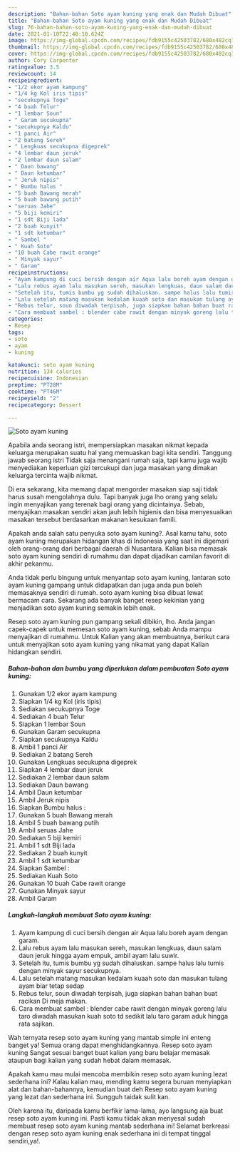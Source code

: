 ```yaml
---
description: "Bahan-bahan Soto ayam kuning yang enak dan Mudah Dibuat"
title: "Bahan-bahan Soto ayam kuning yang enak dan Mudah Dibuat"
slug: 76-bahan-bahan-soto-ayam-kuning-yang-enak-dan-mudah-dibuat
date: 2021-01-10T22:40:10.624Z
image: https://img-global.cpcdn.com/recipes/fdb9155c42503782/680x482cq70/soto-ayam-kuning-foto-resep-utama.jpg
thumbnail: https://img-global.cpcdn.com/recipes/fdb9155c42503782/680x482cq70/soto-ayam-kuning-foto-resep-utama.jpg
cover: https://img-global.cpcdn.com/recipes/fdb9155c42503782/680x482cq70/soto-ayam-kuning-foto-resep-utama.jpg
author: Cory Carpenter
ratingvalue: 3.5
reviewcount: 14
recipeingredient:
- "1/2 ekor ayam kampung"
- "1/4 kg Kol iris tipis"
- "secukupnya Toge"
- "4 buah Telur"
- "1 lembar Soun"
- " Garam secukupna"
- "secukupnya Kaldu"
- "1 panci Air"
- "2 batang Sereh"
- " Lengkuas secukupna digeprek"
- "4 lembar daun jeruk"
- "2 lembar daun salam"
- " Daun bawang"
- " Daun ketumbar"
- " Jeruk nipis"
- " Bumbu halus "
- "5 buah Bawang merah"
- "5 buah bawang putih"
- "seruas Jahe"
- "5 biji kemiri"
- "1 sdt Biji lada"
- "2 buah kunyit"
- "1 sdt ketumbar"
- " Sambel "
- " Kuah Soto"
- "10 buah Cabe rawit orange"
- " Minyak sayur"
- " Garam"
recipeinstructions:
- "Ayam kampung di cuci bersih dengan air Aqua lalu boreh ayam dengan garam."
- "Lalu rebus ayam lalu masukan sereh, masukan lengkuas, daun salam daun jeruk hingga ayam empuk, ambil ayam lalu suwir."
- "Setelah itu, tumis bumbu yg sudah dihaluskan. sampe halus lalu tumis dengan minyak sayur secukupnya."
- "Lalu setelah matang masukan kedalam kuaah soto dan masukan tulang ayam biar tetap sedap"
- "Rebus telur, soun diwadah terpisah, juga siapkan bahan bahan buat racikan Di meja makan."
- "Cara membuat sambel : blender cabe rawit dengan minyak goreng lalu taro diwadah masukan kuah soto td sedikit lalu taro garam aduk hingga rata sajikan."
categories:
- Resep
tags:
- soto
- ayam
- kuning

katakunci: soto ayam kuning 
nutrition: 134 calories
recipecuisine: Indonesian
preptime: "PT28M"
cooktime: "PT46M"
recipeyield: "2"
recipecategory: Dessert

---
```



![Soto ayam kuning](https://img-global.cpcdn.com/recipes/fdb9155c42503782/680x482cq70/soto-ayam-kuning-foto-resep-utama.jpg)

Apabila anda seorang istri, mempersiapkan masakan nikmat kepada keluarga merupakan suatu hal yang memuaskan bagi kita sendiri. Tanggung jawab seorang istri Tidak saja menangani rumah saja, tapi kamu juga wajib menyediakan keperluan gizi tercukupi dan juga masakan yang dimakan keluarga tercinta wajib nikmat.

Di era  sekarang, kita memang dapat mengorder masakan siap saji tidak harus susah mengolahnya dulu. Tapi banyak juga lho orang yang selalu ingin menyajikan yang terenak bagi orang yang dicintainya. Sebab, menyajikan masakan sendiri akan jauh lebih higienis dan bisa menyesuaikan masakan tersebut berdasarkan makanan kesukaan famili. 



Apakah anda salah satu penyuka soto ayam kuning?. Asal kamu tahu, soto ayam kuning merupakan hidangan khas di Indonesia yang saat ini digemari oleh orang-orang dari berbagai daerah di Nusantara. Kalian bisa memasak soto ayam kuning sendiri di rumahmu dan dapat dijadikan camilan favorit di akhir pekanmu.

Anda tidak perlu bingung untuk menyantap soto ayam kuning, lantaran soto ayam kuning gampang untuk didapatkan dan juga anda pun boleh memasaknya sendiri di rumah. soto ayam kuning bisa dibuat lewat bermacam cara. Sekarang ada banyak banget resep kekinian yang menjadikan soto ayam kuning semakin lebih enak.

Resep soto ayam kuning pun gampang sekali dibikin, lho. Anda jangan capek-capek untuk memesan soto ayam kuning, sebab Anda mampu menyajikan di rumahmu. Untuk Kalian yang akan membuatnya, berikut cara untuk menyajikan soto ayam kuning yang nikamat yang dapat Kalian hidangkan sendiri.

<!--inarticleads1-->

##### Bahan-bahan dan bumbu yang diperlukan dalam pembuatan Soto ayam kuning:

1. Gunakan 1/2 ekor ayam kampung
1. Siapkan 1/4 kg Kol (iris tipis)
1. Sediakan secukupnya Toge
1. Sediakan 4 buah Telur
1. Siapkan 1 lembar Soun
1. Gunakan  Garam secukupna
1. Siapkan secukupnya Kaldu
1. Ambil 1 panci Air
1. Sediakan 2 batang Sereh
1. Gunakan  Lengkuas secukupna digeprek
1. Siapkan 4 lembar daun jeruk
1. Sediakan 2 lembar daun salam
1. Sediakan  Daun bawang
1. Ambil  Daun ketumbar
1. Ambil  Jeruk nipis
1. Siapkan  Bumbu halus :
1. Gunakan 5 buah Bawang merah
1. Ambil 5 buah bawang putih
1. Ambil seruas Jahe
1. Sediakan 5 biji kemiri
1. Ambil 1 sdt Biji lada
1. Sediakan 2 buah kunyit
1. Ambil 1 sdt ketumbar
1. Siapkan  Sambel :
1. Sediakan  Kuah Soto
1. Gunakan 10 buah Cabe rawit orange
1. Gunakan  Minyak sayur
1. Ambil  Garam




<!--inarticleads2-->

##### Langkah-langkah membuat Soto ayam kuning:

1. Ayam kampung di cuci bersih dengan air Aqua lalu boreh ayam dengan garam.
1. Lalu rebus ayam lalu masukan sereh, masukan lengkuas, daun salam daun jeruk hingga ayam empuk, ambil ayam lalu suwir.
1. Setelah itu, tumis bumbu yg sudah dihaluskan. sampe halus lalu tumis dengan minyak sayur secukupnya.
1. Lalu setelah matang masukan kedalam kuaah soto dan masukan tulang ayam biar tetap sedap
1. Rebus telur, soun diwadah terpisah, juga siapkan bahan bahan buat racikan Di meja makan.
1. Cara membuat sambel : blender cabe rawit dengan minyak goreng lalu taro diwadah masukan kuah soto td sedikit lalu taro garam aduk hingga rata sajikan.




Wah ternyata resep soto ayam kuning yang mantab simple ini enteng banget ya! Semua orang dapat menghidangkannya. Resep soto ayam kuning Sangat sesuai banget buat kalian yang baru belajar memasak ataupun bagi kalian yang sudah hebat dalam memasak.

Apakah kamu mau mulai mencoba membikin resep soto ayam kuning lezat sederhana ini? Kalau kalian mau, mending kamu segera buruan menyiapkan alat dan bahan-bahannya, kemudian buat deh Resep soto ayam kuning yang lezat dan sederhana ini. Sungguh taidak sulit kan. 

Oleh karena itu, daripada kamu berfikir lama-lama, ayo langsung aja buat resep soto ayam kuning ini. Pasti kamu tiidak akan menyesal sudah membuat resep soto ayam kuning mantab sederhana ini! Selamat berkreasi dengan resep soto ayam kuning enak sederhana ini di tempat tinggal sendiri,ya!.

